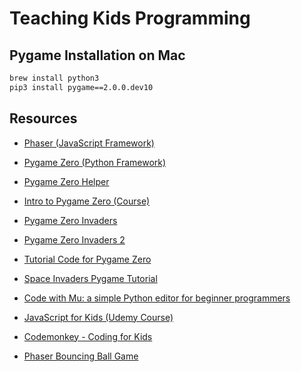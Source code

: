 # Teaching Kids Programming

## Pygame Installation on Mac

```sh
brew install python3
pip3 install pygame==2.0.0.dev10
```

## Resources

* [Phaser (JavaScript Framework)](https://github.com/photonstorm/phaser)

* [Pygame Zero (Python Framework)](https://pygame-zero.readthedocs.io/en/stable/)
* [Pygame Zero Helper](https://www.aposteriori.com.sg/pygame-zero-helper/)
* [Intro to Pygame Zero (Course)](https://aposteriori.trinket.io/game-development-with-pygame-zero#/intro-to-pygame-zero/intro-and-installation)

* [Pygame Zero Invaders](https://magpi.raspberrypi.org/articles/pygame-zero-invaders)
* [Pygame Zero Invaders 2](https://magpi.raspberrypi.org/articles/pygame-zero-space-invaders-ii)

* [Tutorial Code for Pygame Zero](https://github.com/TechnoVisual/Pygame-Zero)

* [Space Invaders Pygame Tutorial](https://www.youtube.com/watch?v=Q-__8Xw9KTM&feature=youtu.be)

* [Code with Mu: a simple Python editor for beginner programmers](https://codewith.mu/)

* [JavaScript for Kids (Udemy Course)](https://www.udemy.com/course/javascript-for-kids/)

* [Codemonkey - Coding for Kids](https://www.codemonkey.com)

* [Phaser Bouncing Ball Game](https://www.emanueleferonato.com/2019/05/31/build-a-html5-hyper-casual-game-like-bouncing-ball-by-ketchapp-studio-using-phaser-3-and-arcade-physics/)
